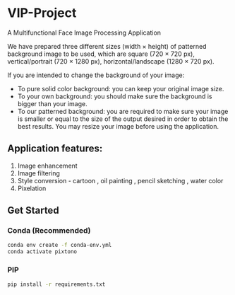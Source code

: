 # VIP-Project
A Multifunctional Face Image Processing Application

We have prepared three different sizes (width × height) of patterned background image to be used, which are square (720 × 720 px), vertical/portrait (720 × 1280 px), horizontal/landscape (1280 × 720 px). 

If you are intended to change the background of your image:
- To pure solid color background: you can keep your original image size.
- To your own background: you should make sure the background is bigger than your image.
- To our patterned background: you are required to make sure your image is smaller or equal to the size of the output desired in order to obtain the best results. You may resize your image before using the application.


## Application features:
1. Image enhancement
2. Image filtering
3. Style conversion - cartoon , oil painting , pencil sketching , water color
4. Pixelation

## Get Started
### Conda (Recommended)

```bash
conda env create -f conda-env.yml
conda activate pixtono
``` 

### PIP 
```bash
pip install -r requirements.txt
``` 